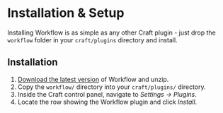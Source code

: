 # Installation & Setup

Installing Workflow is as simple as any other Craft plugin - just drop the `workflow` folder in your `craft/plugins` directory and install.

## Installation

1.  [Download the latest version](/craft-plugins/workflow/pricing) of Workflow and unzip.
2.  Copy the `workflow/` directory into your `craft/plugins/` directory.
3.  Inside the Craft control panel, navigate to _Settings → Plugins_.
4.  Locate the row showing the Workflow plugin and click _Install_.